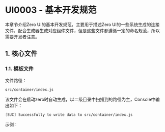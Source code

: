 # UI0003 - 基本开发规范

本章节介绍Zero UI的基本开发规范，主要用于描述Zero UI的一些系统生成的连接文件，配合生成器生成对应组件文件，但是这些文件都遵循一定的命名规范，所以需要开发者注意。

## 1. 核心文件

### 1.1. 模板文件

文件路径：

```shell
src/container/index.js
```

该文件会在启动zero时自动生成，以二级目录中扫描到的路径为主，Console中输出如下：

```shell
[SUC] Successfully to write data to src/container/index.js
```

示例：




